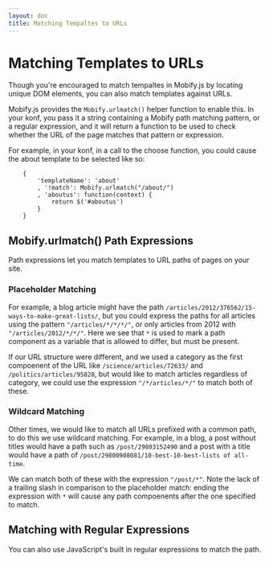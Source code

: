 ```yaml
---
layout: doc
title: Matching Tempaltes to URLs
---
```


# Matching Templates to URLs

Though you're encouraged to match tempaltes in Mobify.js by locating unique DOM 
elements, you can also match templates against URLs.

Mobify.js provides the `Mobify.urlmatch()` helper function to enable this. In 
your konf, you pass it a string containing a Mobify path matching pattern, or a
regular expression, and it will return a function to be used to check whether the URL of the page matches that pattern or expression. 

For example, in your konf, in a call to the choose function, you could cause the about template to be selected like so:

        {
            'templateName': 'about'
            , '!match': Mobify.urlmatch("/about/")
            , 'aboutus': function(context) {
                return $('#aboutus')
            }
        }

<h2 id="path-expressions"> Mobify.urlmatch() Path Expressions </h2>

Path expressions let you match templates to URL paths of pages on your site. 

### Placeholder Matching

For example, a blog article might have the path 
`/articles/2012/376562/15-ways-to-make-great-lists/`, but you could express the 
paths for all articles using the pattern `"/articles/*/*/*/"`, or only articles 
from 2012 with `"/articles/2012/*/*/"`. Here we see that `*` is used to mark a 
path component as a variable that is allowed to differ, but must be present.

If our URL structure were different, and we used a category as the first 
compoenent of the URL like `/science/articles/72633/` and 
`/politics/articles/95828`, but would like to match articles regardless of 
category, we could use the expression `"/*/articles/*/"` to match both of these.

### Wildcard Matching

Other times, we would like to match all URLs prefixed with a common path, to do 
this we use wildcard matching. For example, in a blog, a post without titles
would have a path such as `/post/29803152490` and a post with a title would have 
a path of `/post/29800908081/10-best-10-best-lists of all-time`.

We can match both of these with the expression `"/post/*"`. Note the lack of a trailing slash in comparison to the placeholder match: ending the expression 
with `*` will cause any path compoenents after the one specified to match.

## Matching with Regular Expressions

You can also use JavaScript's built in regular expressions to match the path.